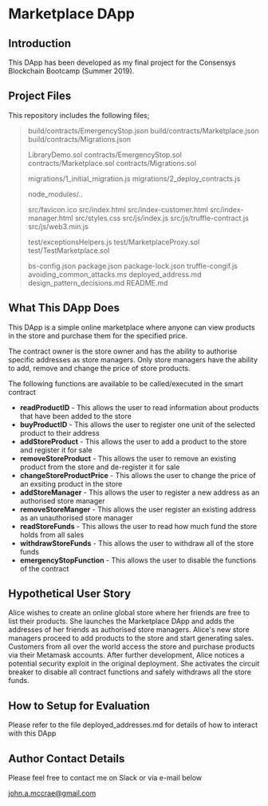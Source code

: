 # Marketplace DApp 


## Introduction

This DApp has been developed as my final project for the Consensys Blockchain Bootcamp (Summer 2019).

## Project Files

This repository includes the following files;

> build/contracts/EmergencyStop.json
> build/contracts/Marketplace.json
> build/contracts/Migrations.json
> 
> LibraryDemo.sol
> contracts/EmergencyStop.sol
> contracts/Marketplace.sol
> contracts/Migrations.sol
> 
> migrations/1_initial_migration.js
> migrations/2_deploy_contracts.js
> 
> node_modules/..
> 
> src/favicon.ico
> src/index.html
> src/index-customer.html
> src/index-manager.html
> src/styles.css
> src/js/index.js
> src/js/truffle-contract.js
> src/js/web3.min.js
> 
> test/exceptionsHelpers.js
> test/MarketplaceProxy.sol
> test/TestMarketplace.sol
> 
> bs-config.json
> package.json
> package-lock.json
> truffle-congif.js
> avoiding_common_attacks.ms
> deployed_address.md
> design_pattern_decisions.md
> README.md

## What This DApp Does

This DApp is a simple online marketplace where anyone can view products in the store and purchase them for the specified price.

The contract owner is the store owner and has the ability to authorise specific addresses as store managers.
Only store managers have the ability to add, remove and change the price of store products.

The following functions are available to be called/executed in the smart contract

* **readProductID** - This allows the user to read information about products that have been added to the store
* **buyProductID** - This allows the user to register one unit of the selected product to their address
* **addStoreProduct** - This allows the user to add a product to the store and register it for sale
* **removeStoreProduct** - This allows the user to remove an existing product from the store and de-register it for sale
* **changeStoreProductPrice** - This allows the user to change the price of an exsiting product in the store
* **addStoreManager** - This allows the user to register a new address as an authorised store manager
* **removeStoreManger** - This allows the user register an existing address as an unauthorised store manager
* **readStoreFunds** - This allows the user to read how much fund the store holds from all sales
* **withdrawStoreFunds** - This allows the user to withdraw all of the store funds
* **emergencyStopFunction** - This allows the user to disable the functions of the contract

## Hypothetical User Story 

Alice wishes to create an online global store where her friends are free to list their products. She launches the Marketplace DApp and adds the addresses of her friends as authorised store managers. Alice's new store managers proceed to add products to the store and start generating sales. Customers from all over the world access the store and purchase products via their Metamask accounts. After further development, Alice notices a potential security exploit in the original deployment. She activates the circuit breaker to disable all contract functions and safely withdraws all the store funds.

## How to Setup for Evaluation
Please refer to the file deployed_addresses.md for details of how to interact with this DApp

## Author Contact Details

Please feel free to contact me on Slack or via e-mail below

<john.a.mccrae@gmail.com>

